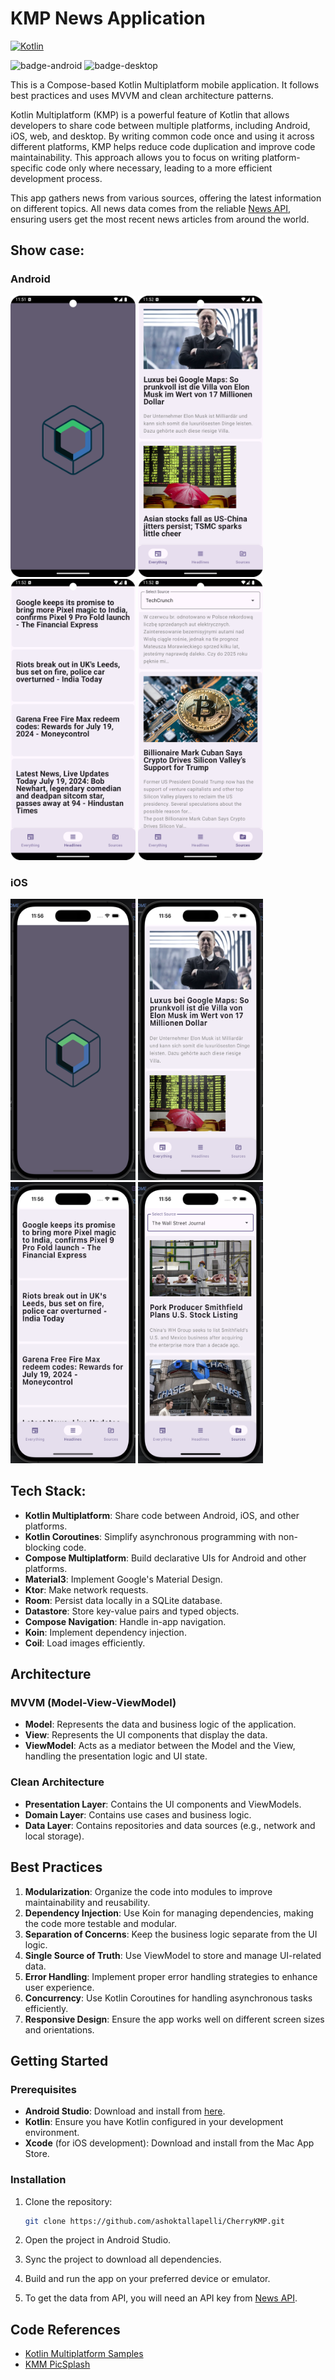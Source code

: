 # KMP News Application

[![Kotlin](https://img.shields.io/badge/Kotlin-2.0.0-blue.svg?style=flat&logo=kotlin)](https://kotlinlang.org)

![badge-android](http://img.shields.io/badge/platform-android-6EDB8D.svg?style=flat) ![badge-desktop](http://img.shields.io/badge/platform-ios-EAEAEA.svg?style=flat)


This is a Compose-based Kotlin Multiplatform mobile application. It follows best practices and uses MVVM and clean architecture patterns.

Kotlin Multiplatform (KMP) is a powerful feature of Kotlin that allows developers to share code between multiple platforms, including Android, iOS, web, and desktop. By writing common code once and using it across different platforms, KMP helps reduce code duplication and improve code maintainability. This approach allows you to focus on writing platform-specific code only where necessary, leading to a more efficient development process.

This app gathers news from various sources, offering the latest information on different topics. All news data comes from the reliable [News API](https://newsapi.org/), ensuring users get the most recent news articles from around the world.


## Show case:

### Android

<p>
  <img src="screenshots/android/1.png" width="200" height="450"  alt=""/>
  <img src="screenshots/android/2.png" width="200" height="450"  alt=""/>
  <img src="screenshots/android/3.png" width="200" height="450"  alt=""/>
  <img src="screenshots/android/4.png" width="200" height="450"  alt=""/>
</p>

### iOS

<p>
  <img src="screenshots/ios/1.png" width="200" height="450"  alt=""/>
  <img src="screenshots/ios/2.png" width="200" height="450"  alt=""/>
  <img src="screenshots/ios/3.png" width="200" height="450"  alt=""/>
  <img src="screenshots/ios/4.png" width="200" height="450"  alt=""/>
</p>

## Tech Stack:

- **Kotlin Multiplatform**: Share code between Android, iOS, and other platforms.
- **Kotlin Coroutines**: Simplify asynchronous programming with non-blocking code.
- **Compose Multiplatform**: Build declarative UIs for Android and other platforms.
- **Material3**: Implement Google's Material Design.
- **Ktor**: Make network requests.
- **Room**: Persist data locally in a SQLite database.
- **Datastore**: Store key-value pairs and typed objects.
- **Compose Navigation**: Handle in-app navigation.
- **Koin**: Implement dependency injection.
- **Coil**: Load images efficiently.

## Architecture

### MVVM (Model-View-ViewModel)

- **Model**: Represents the data and business logic of the application.
- **View**: Represents the UI components that display the data.
- **ViewModel**: Acts as a mediator between the Model and the View, handling the presentation logic and UI state.

### Clean Architecture

- **Presentation Layer**: Contains the UI components and ViewModels.
- **Domain Layer**: Contains use cases and business logic.
- **Data Layer**: Contains repositories and data sources (e.g., network and local storage).

## Best Practices

1. **Modularization**: Organize the code into modules to improve maintainability and reusability.
2. **Dependency Injection**: Use Koin for managing dependencies, making the code more testable and modular.
3. **Separation of Concerns**: Keep the business logic separate from the UI logic.
4. **Single Source of Truth**: Use ViewModel to store and manage UI-related data.
5. **Error Handling**: Implement proper error handling strategies to enhance user experience.
7. **Concurrency**: Use Kotlin Coroutines for handling asynchronous tasks efficiently.
8. **Responsive Design**: Ensure the app works well on different screen sizes and orientations.

## Getting Started

### Prerequisites

- **Android Studio**: Download and install from [here](https://developer.android.com/studio).
- **Kotlin**: Ensure you have Kotlin configured in your development environment.
- **Xcode** (for iOS development): Download and install from the Mac App Store.

### Installation

1. Clone the repository:

    ```bash
    git clone https://github.com/ashoktallapelli/CherryKMP.git
    ```

2. Open the project in Android Studio.

3. Sync the project to download all dependencies.

4. Build and run the app on your preferred device or emulator.

5. To get the data from API, you will need an API key from [News API](https://newsapi.org/). 


## Code References

- [Kotlin Multiplatform Samples](https://www.jetbrains.com/help/kotlin-multiplatform-dev/multiplatform-samples.html)
- [KMM PicSplash](https://github.com/cvivek07/KMM-PicSplash)
